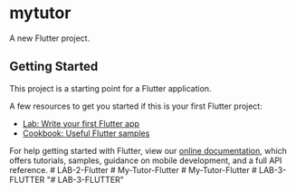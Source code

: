 # mytutor

A new Flutter project.

## Getting Started

This project is a starting point for a Flutter application.

A few resources to get you started if this is your first Flutter project:

- [Lab: Write your first Flutter app](https://flutter.dev/docs/get-started/codelab)
- [Cookbook: Useful Flutter samples](https://flutter.dev/docs/cookbook)

For help getting started with Flutter, view our
[online documentation](https://flutter.dev/docs), which offers tutorials,
samples, guidance on mobile development, and a full API reference.
#   L A B - 2 - F l u t t e r  
 #   M y - T u t o r - F l u t t e r  
 #   M y - T u t o r - F l u t t e r  
 #   L A B - 3 - F L U T T E R  
 "# LAB-3-FLUTTER" 
